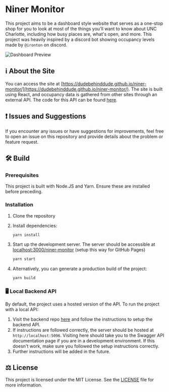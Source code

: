 # Niner Monitor

This project aims to be a dashboard style website that serves as a one-stop shop for you to look at most of the things you'll want to know about UNC Charlotte, including how busy places are, what's open, and more. This project was heavily inspired by a discord bot showing occupancy levels made by `@ironton` on discord.

![Dashboard Preview](https://github.com/user-attachments/assets/a97240cb-6992-4454-9a90-6bfef77086e5)


## ℹ️ About the Site

You can access the site at [https://dudebehinddude.github.io/niner-monitor/](https://dudebehinddude.github.io/niner-monitor/). The site is built using React, and occupancy data is gathered from other sites through an external API. The code for this API can be found [here](https://github.com/dudebehinddude/niner-monitor-api/).

## ❗ Issues and Suggestions

If you encounter any issues or have suggestions for improvements, feel free to open an issue on this repository and provide details about the problem or feature request.

## 🛠️ Build

### Prerequisites

This project is built with Node.JS and Yarn. Ensure these are installed before preceding.

### Installation

1. Clone the repository
2. Install dependencies:

   ```sh
   yarn install
   ```

3. Start up the development server. The server should be accessible at [localhost:3000/niner-monitor](localhost:3000/niner-monitor) (setup this way for GitHub Pages)

   ```sh
   yarn start
   ```

4. Alternatively, you can generate a production build of the project:

   ```sh
   yarn build
   ```

### 🖥 Local Backend API

By default, the project uses a hosted version of the API. To run the project with a local API:

1. Visit the backend repo [here](https://github.com/dudebehinddude/niner-monitor-api/) and follow the instructions to setup the backend API.
2. If instructions are followed correctly, the server should be hosted at `http://localhost:5096`. Visiting here should take you to the Swagger API documentation page if you are in a development environment. If this doesn't work, make sure you followed the setup instructions correctly.
3. Further instructions will be added in the future.

## ⚖️ License

This project is licensed under the MIT License. See the [LICENSE](https://github.com/DUDEbehindDUDE/niner-monitor/blob/main/LICENSE) file for more information.
